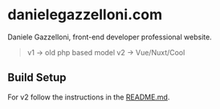 # danielegazzelloni.com

Daniele Gazzelloni, front-end developer professional website.

> v1 -> old php based model
> v2 -> Vue/Nuxt/Cool

## Build Setup

For v2 follow the instructions in the [README.md](./v2/README.md).